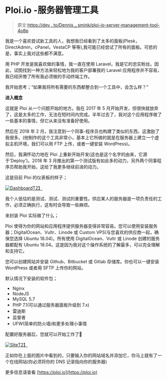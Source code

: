 # Ploi.io -服务器管理工具

> 原文:[https://dev . to/Dennis _ smink/ploi-io-server-management-tool-4o8p](https://dev.to/dennis_smink/ploi-io-server-management-tool-4o8p)

我是一个喜欢尝试新工具的人，我想我已经看到了太多的面板(Plesk，DirectAdmin，cPanel，VestaCP 等等),我可能已经尝试了所有的面板。可悲的是，事实上我对这些都不满意。

用 PHP 开发是我喜欢做的事情，我一直在使用 Laravel，我是它的忠实粉丝。因此，试图找到一种方法来轻松地为我的客户部署我的 Laravel 应用程序并不容易，我已经厌倦了所有我必须做的手动终端工作。

我开始思考；“如果我将所有需要的东西都整合到一个工具中，会怎么样？”

**进入概念**

这就是 Ploi 从一个问题开始的地方。我在 2017 年 5 月开始开发，但很快就放弃了，这是太多的工作，无法在短时间内完成。半年过去了，我对这个应用程序做了一些基本的事情，但它从来没有准备好使用。

然后在 2018 年 2 月，我注意到一个同事-程序员也构建了类似的东西，这激励了我很多。(他制作的这个工具非常小，基本上它所做的就是在服务器上建立一个虚拟主机环境，我们可以用 FTP 上传，或者一键安装 WordPress)。

然后，我满怀动力地在 Ploi 上重新开始开发(这也是这个名字的由来，它源于‘Deploy’)。2018 年 3 月推出的第一个测试版有如此多的动力，另外两个同事程序员帮助我开始，这给了我更多继续前进的动力。

这是目前 Ploi 的仪表板的样子；

[![Dashboard](../Images/5c68c7325e3e0533c796573e8e19fa20.png)T2】](https://res.cloudinary.com/practicaldev/image/fetch/s--_xTQBRRd--/c_limit%2Cf_auto%2Cfl_progressive%2Cq_auto%2Cw_880/https://ploi.io/images/screenshots/panel-impression/panel-1.png)

我个人低估的是测试、测试、测试的重要性。供应某人的服务器是一项负责任的工作，必须正确执行，这有时会导致一些麻烦。

来封装 Ploi 实际做了什么；

Ploi 使得为你的网站和应用程序提供服务器变得非常容易。您可以使用安装服务器；DigitalOcean、Vultr、Linode 或 Custom VPS(与您喜欢的供应商一起，确保您选择 Ubuntu 18.04)。所有使用 DigitalOcean、Vultr 或 Linode 创建的服务器都配有 Ubuntu 18.04。这是因为我对这个操作系统的了解最多，可以完全理解和支持它。

您可以创建网站并安装 Github、Bitbucket 或 Gitlab 存储库。你也可以一键安装 WordPress 或者用 SFTP 上传你的网站。

默认情况下安装的软件包；

*   Nginx
*   NodeJS
*   MySQL 5.7
*   PHP 7.1(可以通过服务器面板升级到 7.x)
*   雷迪斯
*   监督者
*   UFW(简单的防火墙)和更多处理小事情

配置好服务器后，您就可以开始工作了🚀

[![Site](../Images/b60a624f24c45bacee3217bb43b1cdff.png)T2】](https://res.cloudinary.com/practicaldev/image/fetch/s--Lg1qOuOn--/c_limit%2Cf_auto%2Cfl_progressive%2Cq_auto%2Cw_880/https://ploi.io/images/screenshots/panel-impression/panel-3.png)

正如你在上面的图片中看到的，只要输入你的网站域名并添加它，你马上就有了一个在线网站(你必须将你的 DNS 记录指向你的服务器)

更多信息请查看 [https://ploi.io](https://ploi.io)